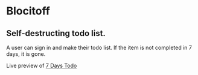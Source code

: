 # Blocitoff 

## Self-destructing todo list.

A user can sign in and make their todo list.  If the item is not completed in 7 days, it is gone. 

Live preview of [7 Days Todo](https://pure-stream-81125.herokuapp.com/)